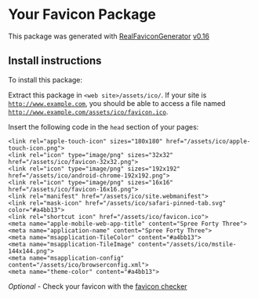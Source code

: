 # Your Favicon Package

This package was generated with [RealFaviconGenerator](https://realfavicongenerator.net/) [v0.16](https://realfavicongenerator.net/change_log#v0.16)

## Install instructions

To install this package:

Extract this package in <code>&lt;web site&gt;/assets/ico/</code>. If your site is <code>http://www.example.com</code>, you should be able to access a file named <code>http://www.example.com/assets/ico/favicon.ico</code>.

Insert the following code in the `head` section of your pages:

    <link rel="apple-touch-icon" sizes="180x180" href="/assets/ico/apple-touch-icon.png">
    <link rel="icon" type="image/png" sizes="32x32" href="/assets/ico/favicon-32x32.png">
    <link rel="icon" type="image/png" sizes="192x192" href="/assets/ico/android-chrome-192x192.png">
    <link rel="icon" type="image/png" sizes="16x16" href="/assets/ico/favicon-16x16.png">
    <link rel="manifest" href="/assets/ico/site.webmanifest">
    <link rel="mask-icon" href="/assets/ico/safari-pinned-tab.svg" color="#a4bb13">
    <link rel="shortcut icon" href="/assets/ico/favicon.ico">
    <meta name="apple-mobile-web-app-title" content="Spree Forty Three">
    <meta name="application-name" content="Spree Forty Three">
    <meta name="msapplication-TileColor" content="#a4bb13">
    <meta name="msapplication-TileImage" content="/assets/ico/mstile-144x144.png">
    <meta name="msapplication-config" content="/assets/ico/browserconfig.xml">
    <meta name="theme-color" content="#a4bb13">

*Optional* - Check your favicon with the [favicon checker](https://realfavicongenerator.net/favicon_checker)